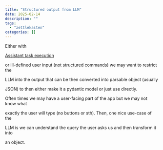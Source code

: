 ```yaml
---
title: "Structured output from LLM"
date: 2025-02-14
description: ""
tags: 
  - "zettlekasten"
categories: []
---
```


Either with

[Assistant task execution](zettelkasten/Assistant%20task%20execution.md)

or ill-defined user input (not structured commands) we may want to restrict the

LLM into the output that can be then converted into parsable object (usually

JSON) to then either make it a pydantic model or just use directly.

Often times we may have a user-facing part of the app but we may not know what

exactly the user will type (no buttons or sth). Then, one nice use-case of the

LLM is we can understand the query the user asks us and then transform it into

an object.
